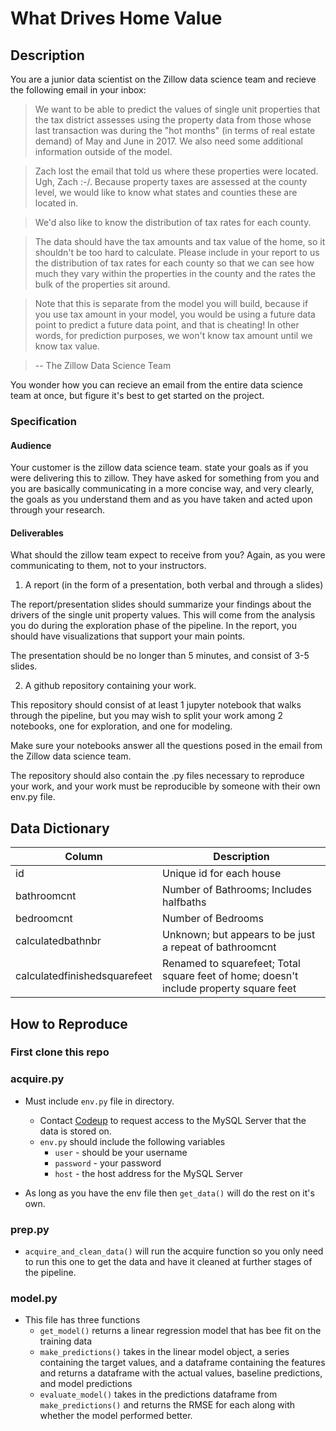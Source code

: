 # What Drives Home Value

## Description

You are a junior data scientist on the Zillow data science team and recieve the following email in your inbox:

> We want to be able to predict the values of single unit properties that the tax district assesses using the property data from those whose last transaction was during the "hot months" (in terms of real estate demand) of May and June in 2017. We also need some additional information outside of the model.

> Zach lost the email that told us where these properties were located. Ugh, Zach :-/. Because property taxes are assessed at the county level, we would like to know what states and counties these are located in.

> We'd also like to know the distribution of tax rates for each county.

> The data should have the tax amounts and tax value of the home, so it shouldn't be too hard to calculate. Please include in your report to us the distribution of tax rates for each county so that we can see how much they vary within the properties in the county and the rates the bulk of the properties sit around.

> Note that this is separate from the model you will build, because if you use tax amount in your model, you would be using a future data point to predict a future data point, and that is cheating! In other words, for prediction purposes, we won't know tax amount until we know tax value.

> -- The Zillow Data Science Team

You wonder how you can recieve an email from the entire data science team at once, but figure it's best to get started on the project.

### Specification
#### Audience
Your customer is the zillow data science team. state your goals as if you were delivering this to zillow. They have asked for something from you and you are basically communicating in a more concise way, and very clearly, the goals as you understand them and as you have taken and acted upon through your research.

#### Deliverables
What should the zillow team expect to receive from you? Again, as you were communicating to them, not to your instructors.

1. A report (in the form of a presentation, both verbal and through a slides)

The report/presentation slides should summarize your findings about the drivers of the single unit property values. This will come from the analysis you do during the exploration phase of the pipeline. In the report, you should have visualizations that support your main points.

The presentation should be no longer than 5 minutes, and consist of 3-5 slides.

2. A github repository containing your work.

This repository should consist of at least 1 jupyter notebook that walks through the pipeline, but you may wish to split your work among 2 notebooks, one for exploration, and one for modeling.

Make sure your notebooks answer all the questions posed in the email from the Zillow data science team.

The repository should also contain the .py files necessary to reproduce your work, and your work must be reproducible by someone with their own env.py file.

## Data Dictionary

| Column | Description |
| --- | ---|
| id | Unique id for each house |
| bathroomcnt | Number of Bathrooms; Includes halfbaths |
| bedroomcnt | Number of Bedrooms |
| calculatedbathnbr | Unknown; but appears to be just a repeat of bathroomcnt |
| calculatedfinishedsquarefeet | Renamed to squarefeet; Total square feet of home; doesn't include property square feet |


## How to Reproduce

### First clone this repo

### acquire.py 
* Must include `env.py` file in directory.
    * Contact [Codeup](https://codeup.com/contact/) to request access to the MySQL Server that the data is stored on.
    * `env.py` should include the following variables
        * `user` - should be your username
        * `password` - your password
        * `host` - the host address for the MySQL Server

* As long as you have the env file then `get_data()` will do the rest on it's own.

### prep.py
* `acquire_and_clean_data()` will run the acquire function so you only need to run this one to get the data and have it cleaned at further stages of the pipeline.

### model.py
* This file has three functions
    * `get_model()` returns a linear regression model that has bee fit on the training data
    * `make_predictions()` takes in the linear model object, a series containing the target values, and a dataframe containing the features and  returns a dataframe with the actual values, baseline predictions, and model predictions
    * `evaluate_model()` takes in the predictions dataframe from `make_predictions()` and returns the RMSE for each along with whether the model performed better.